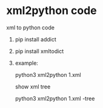# xml2python code
xml to python code
1. pip install addict
2. pip install xmltodict
3. example:
   
   python3 xml2python 1.xml
   
   show xml tree
   
   python3 xml2python 1.xml -tree


